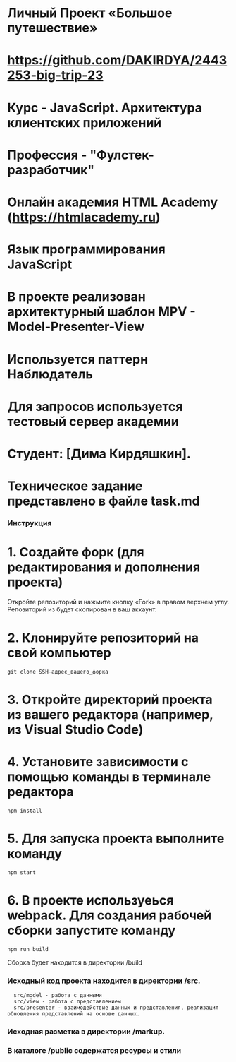 # Личный Проект «Большое путешествие»
# https://github.com/DAKIRDYA/2443253-big-trip-23
# Курс - JavaScript. Архитектура клиентских приложений
# Профессия - "Фулстек-разработчик"
# Онлайн академия HTML Academy (https://htmlacademy.ru)

# Язык программирования JavaScript
# В проекте реализован архитектурный шаблон MPV - Model-Presenter-View
# Используется паттерн Наблюдатель
# Для запросов используется тестовый сервер академии

# Студент: [Дима Кирдяшкин].


# Техническое задание представлено в файле task.md

### Инструкция


# 1. Создайте форк (для редактирования и дополнения проекта)

Откройте репозиторий и нажмите кнопку «Fork» в правом верхнем углу. Репозиторий из будет скопирован в ваш аккаунт.

# 2. Клонируйте репозиторий на свой компьютер

```
git clone SSH-адрес_вашего_форка
```

# 3. Откройте директорий проекта из вашего редактора (например, из Visual Studio Code)

# 4. Установите зависимости с помощью команды в терминале редактора

```
npm install
```

# 5. Для запуска проекта выполните команду

```
npm start
```

# 6. В проекте используеься webpack. Для создания рабочей сборки запустите команду
```
npm run build
```
Сборка будет находится в директории /build

### Исходный код проекта находится в директории /src.
```
  src/model - работа с данными
  src/view - работа с представлением
  src/presenter - взаимодействие данных и представления, реализация обновления представлений на основе данных.
```
### Исходная разметка в директории /markup.
### В каталоге /public содержатся ресурсы и стили
